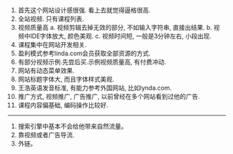1. 首先这个网站设计感很强. 看上去就觉得逼格很高.
2. 全站视频. 只有课程列表.
3. 视频质量高
	a. 视频剪辑去掉无效的部分, 不如输入字符串, 直接出结果.
	b. 视频中IDE字体放大, 颜色美观.
	c. 视频时间短, 一般是3分钟左右, 小段出现.
4. 课程集中在网站开发相关.
5. 盈利模式参考linda.com会员获取全部资源的方式.
6. 有部分视频示例.先尝后买.示例视频质量高, 有付费冲动.
7. 网站有动态菜单效果.
8. 网站标题字体大, 而且字体样式美观.
9. 王浩英语发音标准, 有能力参考外国网站, 比如lynda.com.
10. 推广方式, 视频推广, 广告推广, 以前曾经在多个网站看到过他的广告.
11. 课程内容偏基础, 编码操作比较好.



----------

1. 搜索引擎中基本不会给他带来自然流量。
2. 靠视频或者广告导流.
3. 外链。